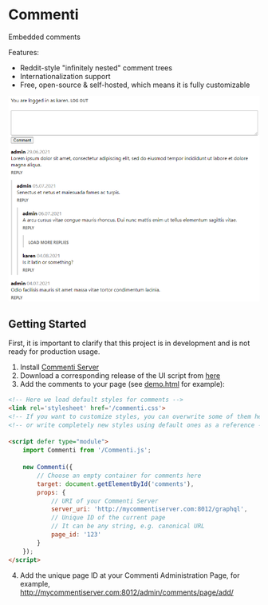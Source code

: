 # Commenti

Embedded comments

Features:

- Reddit-style "infinitely nested" comment trees
- Internationalization support
- Free, open-source & self-hosted, which means it is fully customizable

![Screenshot](https://github.com/sprkweb/commenti/blob/master/screenshot.png?raw=true)

## Getting Started

First, it is important to clarify that this project is in development and is not ready for production usage.

1. Install [Commenti Server](https://github.com/sprkweb/commenti_server)
2. Download a corresponding release of the UI script from [here](https://github.com/sprkweb/commenti/releases)
3. Add the comments to your page (see [demo.html](https://github.com/sprkweb/commenti/blob/master/public/demo.html) for example):

```html
<!-- Here we load default styles for comments -->
<link rel='stylesheet' href='/commenti.css'>
<!-- If you want to customize styles, you can overwrite some of them here -->
<!-- or write completely new styles using default ones as a reference -->

<script defer type="module">
    import Commenti from '/Commenti.js';

    new Commenti({
        // Choose an empty container for comments here
        target: document.getElementById('comments'),
        props: {
            // URI of your Commenti Server
            server_uri: 'http://mycommentiserver.com:8012/graphql',
            // Unique ID of the current page
            // It can be any string, e.g. canonical URL
            page_id: '123'
        }
    });
</script>
```

4. Add the unique page ID at your Commenti Administration Page, for example, http://mycommentiserver.com:8012/admin/comments/page/add/
